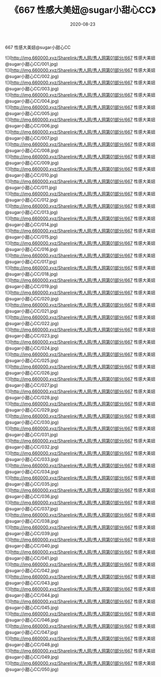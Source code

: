 ﻿---
layout: post
title:  《667 性感大美妞@sugar小甜心CC》
date:   2020-08-23
img: http://img.660000.xyz/Sharelink/秀人网/秀人网第01部分/667 性感大美妞@sugar小甜心CC/000.jpg
categories: [美女, 清纯, 唯美]
---

667 性感大美妞@sugar小甜心CC

  ![](http://img.660000.xyz/Sharelink/秀人网/秀人网第01部分/667 性感大美妞@sugar小甜心CC/001.jpg) <br> ![](http://img.660000.xyz/Sharelink/秀人网/秀人网第01部分/667 性感大美妞@sugar小甜心CC/002.jpg) <br> ![](http://img.660000.xyz/Sharelink/秀人网/秀人网第01部分/667 性感大美妞@sugar小甜心CC/003.jpg) <br> ![](http://img.660000.xyz/Sharelink/秀人网/秀人网第01部分/667 性感大美妞@sugar小甜心CC/004.jpg) <br> ![](http://img.660000.xyz/Sharelink/秀人网/秀人网第01部分/667 性感大美妞@sugar小甜心CC/005.jpg) <br> ![](http://img.660000.xyz/Sharelink/秀人网/秀人网第01部分/667 性感大美妞@sugar小甜心CC/006.jpg) <br> ![](http://img.660000.xyz/Sharelink/秀人网/秀人网第01部分/667 性感大美妞@sugar小甜心CC/007.jpg) <br> ![](http://img.660000.xyz/Sharelink/秀人网/秀人网第01部分/667 性感大美妞@sugar小甜心CC/008.jpg) <br> ![](http://img.660000.xyz/Sharelink/秀人网/秀人网第01部分/667 性感大美妞@sugar小甜心CC/009.jpg) <br> ![](http://img.660000.xyz/Sharelink/秀人网/秀人网第01部分/667 性感大美妞@sugar小甜心CC/010.jpg) <br> ![](http://img.660000.xyz/Sharelink/秀人网/秀人网第01部分/667 性感大美妞@sugar小甜心CC/011.jpg) <br> ![](http://img.660000.xyz/Sharelink/秀人网/秀人网第01部分/667 性感大美妞@sugar小甜心CC/012.jpg) <br> ![](http://img.660000.xyz/Sharelink/秀人网/秀人网第01部分/667 性感大美妞@sugar小甜心CC/013.jpg) <br> ![](http://img.660000.xyz/Sharelink/秀人网/秀人网第01部分/667 性感大美妞@sugar小甜心CC/014.jpg) <br> ![](http://img.660000.xyz/Sharelink/秀人网/秀人网第01部分/667 性感大美妞@sugar小甜心CC/015.jpg) <br> ![](http://img.660000.xyz/Sharelink/秀人网/秀人网第01部分/667 性感大美妞@sugar小甜心CC/016.jpg) <br> ![](http://img.660000.xyz/Sharelink/秀人网/秀人网第01部分/667 性感大美妞@sugar小甜心CC/017.jpg) <br> ![](http://img.660000.xyz/Sharelink/秀人网/秀人网第01部分/667 性感大美妞@sugar小甜心CC/018.jpg) <br> ![](http://img.660000.xyz/Sharelink/秀人网/秀人网第01部分/667 性感大美妞@sugar小甜心CC/019.jpg) <br> ![](http://img.660000.xyz/Sharelink/秀人网/秀人网第01部分/667 性感大美妞@sugar小甜心CC/020.jpg) <br> ![](http://img.660000.xyz/Sharelink/秀人网/秀人网第01部分/667 性感大美妞@sugar小甜心CC/021.jpg) <br> ![](http://img.660000.xyz/Sharelink/秀人网/秀人网第01部分/667 性感大美妞@sugar小甜心CC/022.jpg) <br> ![](http://img.660000.xyz/Sharelink/秀人网/秀人网第01部分/667 性感大美妞@sugar小甜心CC/023.jpg) <br> ![](http://img.660000.xyz/Sharelink/秀人网/秀人网第01部分/667 性感大美妞@sugar小甜心CC/024.jpg) <br> ![](http://img.660000.xyz/Sharelink/秀人网/秀人网第01部分/667 性感大美妞@sugar小甜心CC/025.jpg) <br> ![](http://img.660000.xyz/Sharelink/秀人网/秀人网第01部分/667 性感大美妞@sugar小甜心CC/026.jpg) <br> ![](http://img.660000.xyz/Sharelink/秀人网/秀人网第01部分/667 性感大美妞@sugar小甜心CC/027.jpg) <br> ![](http://img.660000.xyz/Sharelink/秀人网/秀人网第01部分/667 性感大美妞@sugar小甜心CC/028.jpg) <br> ![](http://img.660000.xyz/Sharelink/秀人网/秀人网第01部分/667 性感大美妞@sugar小甜心CC/029.jpg) <br> ![](http://img.660000.xyz/Sharelink/秀人网/秀人网第01部分/667 性感大美妞@sugar小甜心CC/030.jpg) <br> ![](http://img.660000.xyz/Sharelink/秀人网/秀人网第01部分/667 性感大美妞@sugar小甜心CC/031.jpg) <br> ![](http://img.660000.xyz/Sharelink/秀人网/秀人网第01部分/667 性感大美妞@sugar小甜心CC/032.jpg) <br> ![](http://img.660000.xyz/Sharelink/秀人网/秀人网第01部分/667 性感大美妞@sugar小甜心CC/033.jpg) <br> ![](http://img.660000.xyz/Sharelink/秀人网/秀人网第01部分/667 性感大美妞@sugar小甜心CC/034.jpg) <br> ![](http://img.660000.xyz/Sharelink/秀人网/秀人网第01部分/667 性感大美妞@sugar小甜心CC/035.jpg) <br> ![](http://img.660000.xyz/Sharelink/秀人网/秀人网第01部分/667 性感大美妞@sugar小甜心CC/036.jpg) <br> ![](http://img.660000.xyz/Sharelink/秀人网/秀人网第01部分/667 性感大美妞@sugar小甜心CC/037.jpg) <br> ![](http://img.660000.xyz/Sharelink/秀人网/秀人网第01部分/667 性感大美妞@sugar小甜心CC/038.jpg) <br> ![](http://img.660000.xyz/Sharelink/秀人网/秀人网第01部分/667 性感大美妞@sugar小甜心CC/039.jpg) <br> ![](http://img.660000.xyz/Sharelink/秀人网/秀人网第01部分/667 性感大美妞@sugar小甜心CC/040.jpg) <br> ![](http://img.660000.xyz/Sharelink/秀人网/秀人网第01部分/667 性感大美妞@sugar小甜心CC/041.jpg) <br> ![](http://img.660000.xyz/Sharelink/秀人网/秀人网第01部分/667 性感大美妞@sugar小甜心CC/042.jpg) <br> ![](http://img.660000.xyz/Sharelink/秀人网/秀人网第01部分/667 性感大美妞@sugar小甜心CC/043.jpg) <br> ![](http://img.660000.xyz/Sharelink/秀人网/秀人网第01部分/667 性感大美妞@sugar小甜心CC/044.jpg) <br> ![](http://img.660000.xyz/Sharelink/秀人网/秀人网第01部分/667 性感大美妞@sugar小甜心CC/045.jpg) <br> ![](http://img.660000.xyz/Sharelink/秀人网/秀人网第01部分/667 性感大美妞@sugar小甜心CC/046.jpg) <br> ![](http://img.660000.xyz/Sharelink/秀人网/秀人网第01部分/667 性感大美妞@sugar小甜心CC/047.jpg) <br> ![](http://img.660000.xyz/Sharelink/秀人网/秀人网第01部分/667 性感大美妞@sugar小甜心CC/048.jpg) <br> ![](http://img.660000.xyz/Sharelink/秀人网/秀人网第01部分/667 性感大美妞@sugar小甜心CC/049.jpg) <br> ![](http://img.660000.xyz/Sharelink/秀人网/秀人网第01部分/667 性感大美妞@sugar小甜心CC/050.jpg) <br>
